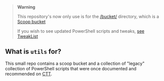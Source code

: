 > **Warning**
>
> This repository's now only use is for the [/bucket/](https://github.com/couleur-tweak-tips/utils/tree/main/bucket) directory, which is a [Scoop bucket](https://github.com/ScoopInstaller/Scoop#known-application-buckets)
>
> If you wish to see updated PowerShell scripts and tweaks, [see TweakList](https://github.com/couleur-tweak-tips/TweakList)

## What is `utils` for?
This small repo contains a scoop bucket and a collection of "legacy" collection of PowerShell scripts that were once documented and recommended on [CTT](https://dsc.gg/CTT).
